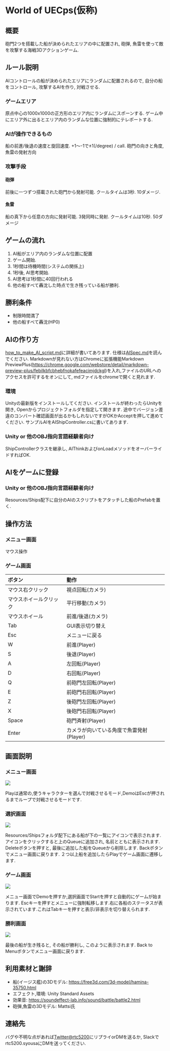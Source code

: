 # World of UECps(仮称)
## 概要
 砲門2つを搭載した船が決められたエリアの中に配置され, 砲弾, 魚雷を使って敵を攻撃する海戦3Dアクションゲーム.
## ルール説明
 AIコントロールの船が決められたエリアにランダムに配置されるので, 自分の船をコントロール, 攻撃するAIを作り, 対戦させる. 
### ゲームエリア
 原点中心の1000x1000の正方形のエリア内にランダムにスポーンする. ゲーム中にエリア外に出るとエリア内のランダムな位置に強制的にテレポートする.
### AIが操作できるもの
 船の前進/後退の速度と旋回速度. +1～-1で±1(/degree) / call. 砲門の向きと角度, 魚雷の発射方向
### 攻撃手段
#### 砲弾
 前後に一つずつ搭載された砲門から発射可能. クールタイムは3秒. 10ダメージ.
#### 魚雷
 船の真下から任意の方向に発射可能. 3発同時に発射. クールタイムは10秒. 50ダメージ
## ゲームの流れ

1. AI船がエリア内のランダムな位置に配置
2. ゲーム開始.
3. 1秒間は待機時間(システムの関係上)
4. 1秒後, AI思考開始.
5. AI思考は1秒間に40回行われる
6. 他の船すべて轟沈した時点で生き残っている船が勝利.

## 勝利条件

* 制限時間満了
* 他の船すべて轟沈(HP0)

## AIの作り方
[how_to_make_AI_script.md](how_to_make_AI_script.md)に詳細が書いてあります. 仕様は[AISpec.md](AISpec.md)を読んでください. Markdownが見れない方はChromeに拡張機能Markdown PreviewPlus(https://chrome.google.com/webstore/detail/markdown-preview-plus/febilkbfcbhebfnokafefeacimjdckgl)を入れ,ファイルのURLへのアクセスを許可するをオンにして, mdファイルをchromeで開くと見れます.
### 環境
Unityの最新版をインストールしてください. インストールが終わったらUnityを開き, Openからプロジェクトフォルダを指定して開きます. 途中でバージョン差違のコンバート確認画面が出るかもしれないですがOKかAcceptを押して進めてください.
サンプルAIをAIShipController.csに書いてあります.
### Unity or 他のOBJ指向言語経験者向け
 ShipControllerクラスを継承し, AIThinkおよびonLoadメソッドをオーバーライドすればOK.

## AIをゲームに登録
### Unity or 他のOBJ指向言語経験者向け
 Resources/Ships配下に自分のAIのスクリプトをアタッチした船のPrefabを置く.
## 操作方法
### メニュー画面
 マウス操作
### ゲーム画面

|ボタン|動作|
|:-|:-|
|マウス右クリック|視点回転(カメラ)|
|マウスホイールクリック|平行移動(カメラ)|
|マウスホイール|前進/後退(カメラ)|
|Tab|GUI表示切り替え|
|Esc|メニューに戻る|
|W|前進(Player)|
|S|後退(Player)|
|A|左回転(Player)|
|D|右回転(Player)|
|Q|前砲門左回転(Player)|
|E|前砲門右回転(Player)|
|Z|後砲門左回転(Player)|
|X|後砲門右回転(Player)|
|Space|砲門斉射(Player)|
|Enter|カメラが向いている角度で魚雷発射(Player)|

## 画面説明
### メニュー画面

![](doc/scr_menu.png)

Playは通常の,使うキャラクターを選んで対戦させるモード,DemoはEscが押されるまでループで対戦させるモードです.

### 選択画面

![](doc/scr_sel.png)

Resources/Shipsフォルダ配下にある船が下の一覧にアイコンで表示されます. アイコンをクリックすると上のQueueに追加され, 名前とともに表示されます. Deleteボタンを押すと, 最後に追加した船をQueueから削除します. Backボタンでメニュー画面に戻ります. ２つ以上船を追加したらPlayでゲーム画面に遷移します.
### ゲーム画面

![](doc/scr_game.png)

メニュー画面でDemoを押すか,選択画面でStartを押すと自動的にゲームが始まります. Escキーを押すとメニューに強制転移します.右に各船のステータスが表示されています.これはTabキーを押すと表示/非表示を切り替えられます.

### 勝利画面

![](doc/scr_win.png)

最後の船が生き残ると, その船が勝利し, このように表示されます. Back to Menuボタンでメニュー画面に戻ります.

## 利用素材と謝辞
* 船(イージス艦)の3Dモデル: https://free3d.com/3d-model/hamina-35750.html
* エフェクト,環境: Unity Standard Assets
* 効果音: https://soundeffect-lab.info/sound/battle/battle2.html
* 砲弾,魚雷の3Dモデル: Mattsi氏

## 連絡先
バグや不明な点があれば[Twitter@rtc5200](https://twitter.com/rtc5200)にリプライorDMを送るか, Slackでrtc5200.syousaにDMを送ってください. 
